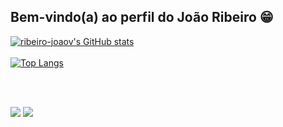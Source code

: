 ## Bem-vindo(a) ao perfil do João Ribeiro 😁


  [![ribeiro-joaov's GitHub stats](https://github-readme-stats.vercel.app/api?username=ribeiro-joaov&show_icons=true&theme=radical)](https://github.com/ribeiro-joaov)
    <br>
    <br>
[![Top Langs](https://ribeiro-joaov-readme.vercel.app/api/top-langs/?username=ribeiro-joaov&layout=donut&theme=radical)](https://github.com/ribeiro-joaov)
  

<br>
<br>

  <a href = "mailto:ribeiro.joaov@gmail.com"><img src="https://img.shields.io/badge/-Gmail-%23333?style=for-the-badge&logo=gmail&logoColor=white" target="_blank"></a>
  <a href="https://www.linkedin.com/in/ribeirojoaov" target="_blank"><img src="https://img.shields.io/badge/-LinkedIn-%230077B5?style=for-the-badge&logo=linkedin&logoColor=white" target="_blank"></a> 
 





